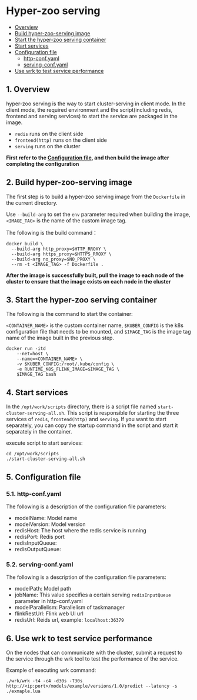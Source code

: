 # Hyper-zoo serving

* [Overview](#Overview)
* [Build hyper-zoo-serving image](#Buildhyper-zoo-servingimage)
* [Start the hyper-zoo serving container](#Startthehyper-zooservingcontainer)
* [Start services](#Startservices)  
* [Configuration file](#Configurationfile)  
	* [http-conf.yaml](#http-conf.yaml)  
	* [serving-conf.yaml](#serving-conf.yaml) 
* [Use wrk to test service performance](#Usewrktotestserviceperformance)  

##  1. <a name='Overview'></a>Overview
hyper-zoo serving is the way to start cluster-serving in client mode. In the client mode, the required environment and the script(including redis, frontend and serving services) to start the service are packaged in the image. 

* `redis` runs on the client side
* `frontend(http)` runs on the client side
* `serving` runs on the cluster

**First refer to the <a href="#Configurationfile">Configuration file</a>, and then build the image after completing the configuration**

##  2. <a name='Buildhyper-zoo-servingimage'></a>Build hyper-zoo-serving image
The first step is to build a hyper-zoo serving image from the `Dockerfile` in the current directory.   

Use `--build-arg` to set the `env` parameter required when building the image, `<IMAGE_TAG>` is the name of the custom image tag.

The following is the build command：

```shell
docker build \
  --build-arg http_proxy=$HTTP_RROXY \
  --build-arg https_proxy=$HTTPS_RROXY \
  --build-arg no_proxy=$NO_PROXY \
  --rm -t <IMAGE_TAG> -f Dockerfile .
```

**After the image is successfully built, pull the image to each node of the cluster to ensure that the image exists on each node in the cluster**

##  3. <a name='Startthehyper-zooservingcontainer'></a>Start the hyper-zoo serving container

The following is the command to start the container:  

`<CONTAINER_NAME>` is the custom container name, `$KUBER_CONFIG` is the k8s configuration file that needs to be mounted, and `$IMAGE_TAG` is the image tag name of the image built in the previous step.

```shell
docker run -itd
    --net=host \
    --name=<CONTAINER_NAME> \
    -v $KUBER_CONFIG:/root/.kube/config \
    -e RUNTIME_K8S_FLINK_IMAGE=$IMAGE_TAG \
    $IMAGE_TAG bash
```

##  4. <a name='Startservices'></a>Start services
In the `/opt/work/scripts` directory, there is a script file named `start-cluster-serving-all.sh`. This script is responsible for starting the three services of `redis`, `frontend(http)` and `serving`. If you want to start separately, you can copy the startup command in the script and start it separately in the container.

execute script to start services:
```shell
cd /opt/work/scripts
./start-cluster-serving-all.sh
```

##  5. <a name='Configurationfile'></a>Configuration file
###  5.1. <a name='http-conf.yaml'></a>http-conf.yaml
The following is a description of the configuration file parameters:
* modelName: Model name
* modelVersion: Model version
* redisHost: The host where the redis service is running
* redisPort: Redis port
* redisInputQueue:
* redisOutputQueue: 

###  5.2. <a name='serving-conf.yaml'></a>serving-conf.yaml
The following is a description of the configuration file parameters:
* modelPath: Model path
* jobName: This value specifies a certain serving `redisInputQueue` parameter in http-conf.yaml
* modelParallelism: Parallelism of taskmanager
* flinkRestUrl: Flink web UI url
* redisUrl: Reids url, example: `localhost:36379`



##  6. <a name='Usewrktotestserviceperformance'></a>Use wrk to test service performance
On the nodes that can communicate with the cluster, submit a request to the service through the wrk tool to test the performance of the service.

Example of executing wrk command: 
```shell
./wrk/wrk -t4 -c4 -d30s -T30s http://<ip:port>/models/example/versions/1.0/predict --latency -s ./exmaple.lua
```

